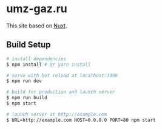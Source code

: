 # umz-gaz.ru
This site based on [Nuxt](https://nuxtjs.org).

## Build Setup

``` bash
# install dependencies
$ npm install # Or yarn install

# serve with hot reload at localhost:3000
$ npm run dev

# build for production and launch server
$ npm run build
$ npm start

# launch server at http://example.com
$ URL=http://example.com HOST=0.0.0.0 PORT=80 npm start